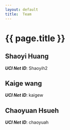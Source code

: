 ```yaml
---
layout: default
title:  Team
---
```


# {{ page.title }}


## Shaoyi Huang
***UCI Net ID***: Shaoyih2

## Kaige wang
***UCI Net ID***: kaigew

## Chaoyuan Hsueh
***UCI Net ID***: chaoyuah

